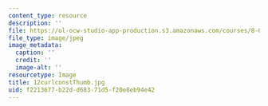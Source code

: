```yaml
---
content_type: resource
description: ''
file: https://ol-ocw-studio-app-production.s3.amazonaws.com/courses/8-02-physics-ii-electricity-and-magnetism-spring-2007/f2213677b22dd68371d5f20e8eb94e42_12curlconstThumb.jpg
file_type: image/jpeg
image_metadata:
  caption: ''
  credit: ''
  image-alt: ''
resourcetype: Image
title: 12curlconstThumb.jpg
uid: f2213677-b22d-d683-71d5-f20e8eb94e42
---
```

